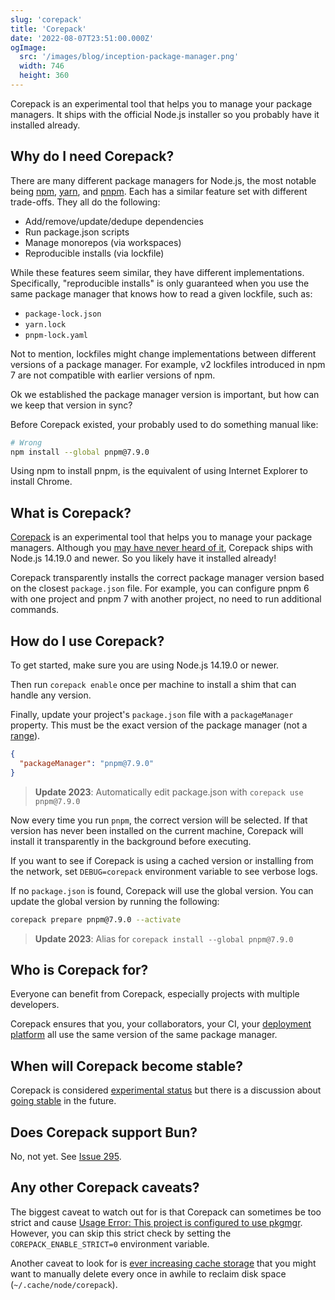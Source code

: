 ```yaml
---
slug: 'corepack'
title: 'Corepack'
date: '2022-08-07T23:51:00.000Z'
ogImage:
  src: '/images/blog/inception-package-manager.png'
  width: 746
  height: 360
---
```


Corepack is an experimental tool that helps you to manage your package managers. It ships with the official Node.js installer so you probably have it installed already.

## Why do I need Corepack?

There are many different package managers for Node.js, the most notable being [npm](https://www.npmjs.com), [yarn](https://yarnpkg.com), and [pnpm](https://pnpm.io). Each has a similar feature set with different trade-offs. They all do the following:

- Add/remove/update/dedupe dependencies
- Run package.json scripts
- Manage monorepos (via workspaces)
- Reproducible installs (via lockfile)

While these features seem similar, they have different implementations. Specifically, "reproducible installs" is only guaranteed when you use the same package manager that knows how to read a given lockfile, such as:

- `package-lock.json`
- `yarn.lock`
- `pnpm-lock.yaml`

Not to mention, lockfiles might change implementations between different versions of a package manager. For example, v2 lockfiles introduced in npm 7 are not compatible with earlier versions of npm.

Ok we established the package manager version is important, but how can we keep that version in sync?

Before Corepack existed, your probably used to do something manual like:

```sh
# Wrong
npm install --global pnpm@7.9.0
```

Using npm to install pnpm, is the equivalent of using Internet Explorer to install Chrome.

## What is Corepack?

[Corepack](https://nodejs.org/api/corepack.html) is an experimental tool that helps you to manage your package managers. Although you [may have never heard of it](https://twitter.com/styfle/status/1526600519686438917), Corepack ships with Node.js 14.19.0 and newer. So you likely have it installed already!

Corepack transparently installs the correct package manager version based on the closest `package.json` file. For example, you can configure pnpm 6 with one project and pnpm 7 with another project, no need to run additional commands.

## How do I use Corepack?

To get started, make sure you are using Node.js 14.19.0 or newer.

Then run `corepack enable` once per machine to install a shim that can handle any version.

Finally, update your project's `package.json` file with a `packageManager` property. This must be the exact version of the package manager (not a [range](https://github.com/nodejs/corepack/issues/95)).

```json
{
  "packageManager": "pnpm@7.9.0"
}
```

> **Update 2023**: Automatically edit package.json with `corepack use pnpm@7.9.0`

Now every time you run `pnpm`, the correct version will be selected. If that version has never been installed on the current machine, Corepack will install it transparently in the background before executing.

If you want to see if Corepack is using a cached version or installing from the network, set `DEBUG=corepack` environment variable to see verbose logs.

If no `package.json` is found, Corepack will use the global version. You can update the global version by running the following:

```sh
corepack prepare pnpm@7.9.0 --activate
```

> **Update 2023**: Alias for `corepack install --global pnpm@7.9.0`

## Who is Corepack for?

Everyone can benefit from Corepack, especially projects with multiple developers.

Corepack ensures that you, your collaborators, your CI, your [deployment platform](https://vercel.com/changelog/corepack-experimental-is-now-available) all use the same version of the same package manager.

## When will Corepack become stable?

Corepack is considered [experimental status](https://nodejs.org/api/corepack.html#corepack) but there is a discussion about [going stable](https://github.com/nodejs/corepack/issues/104) in the future.

## Does Corepack support Bun?

No, not yet. See [Issue 295](https://github.com/nodejs/corepack/issues/295).

## Any other Corepack caveats?

The biggest caveat to watch out for is that Corepack can sometimes be too strict and cause [Usage Error: This project is configured to use pkgmgr](https://github.com/nodejs/corepack/issues/157). However, you can skip this strict check by setting the `COREPACK_ENABLE_STRICT=0` environment variable.

Another caveat to look for is [ever increasing cache storage](https://github.com/nodejs/corepack/issues/114) that you might want to manually delete every once in awhile to reclaim disk space (`~/.cache/node/corepack`).
